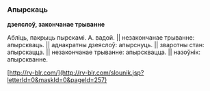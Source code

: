 ### Апырскаць
**дзеяслоў, закончанае трыванне**

Абліць, пакрыць пырскамі. А. вадой. || незакончанае трыванне: апырскваць. || аднакратны дзеяслоў: апырснуць. || зваротны стан: апырскацца. || незакончанае трыванне: апырсквацца. || назоўнік: апырскванне.

<a rel="author">[http://rv-blr.com/](http://rv-blr.com/slounik.jsp?letterId=0&maskId=0&pageId=257)</a>

